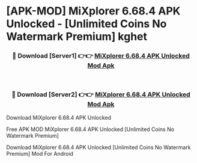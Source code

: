 # [APK-MOD] MiXplorer 6.68.4 APK Unlocked - [Unlimited Coins No Watermark Premium] kghet



<div align="center">
<h3>🔴 Download [Server1] 👉👉 <a href="https://momento.my/?title=MiXplorer_6.68.4_APK_Unlocked">MiXplorer 6.68.4 APK Unlocked Mod Apk</a></h3><br>

<h3>🔴 Download [Server2] 👉👉 <a href="https://momento.my/?title=MiXplorer_6.68.4_APK_Unlocked">MiXplorer 6.68.4 APK Unlocked Mod Apk</a></h3>
</div>



Download MiXplorer 6.68.4 APK Unlocked 

Free APK MOD MiXplorer 6.68.4 APK Unlocked [Unlimited Coins No Watermark Premium]

Download MiXplorer 6.68.4 APK Unlocked [Unlimited Coins No Watermark Premium] Mod For Android
